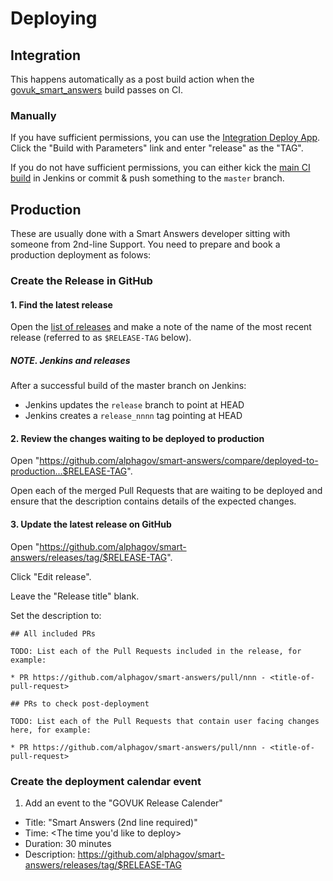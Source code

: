 # Deploying

## Integration

This happens automatically as a post build action when the [govuk_smart_answers](https://ci.dev.publishing.service.gov.uk/job/govuk_smart_answers/) build passes on CI.

### Manually

If you have sufficient permissions, you can use the [Integration Deploy App](https://deploy.integration.publishing.service.gov.uk/job/Deploy_App/). Click the "Build with Parameters" link and enter "release" as the "TAG".

If you do not have sufficient permissions, you can either kick the [main CI build](continuous-integration.md#main) in Jenkins or commit & push something to the `master` branch.

## Production

These are usually done with a Smart Answers developer sitting with someone from 2nd-line Support. You need to prepare and book a production deployment as folows:

### Create the Release in GitHub

#### 1. Find the latest release

Open the [list of releases][smart-answers-releases] and make a note of the name of the most recent release (referred to as `$RELEASE-TAG` below).

##### NOTE. Jenkins and releases

After a successful build of the master branch on Jenkins:

* Jenkins updates the `release` branch to point at HEAD
* Jenkins creates a `release_nnnn` tag pointing at HEAD


#### 2. Review the changes waiting to be deployed to production

Open "https://github.com/alphagov/smart-answers/compare/deployed-to-production...$RELEASE-TAG".

Open each of the merged Pull Requests that are waiting to be deployed and ensure that the description contains details of the expected changes.


#### 3. Update the latest release on GitHub

Open "https://github.com/alphagov/smart-answers/releases/tag/$RELEASE-TAG".

Click "Edit release".

Leave the "Release title" blank.

Set the description to:

```
## All included PRs

TODO: List each of the Pull Requests included in the release, for example:

* PR https://github.com/alphagov/smart-answers/pull/nnn - <title-of-pull-request>

## PRs to check post-deployment

TODO: List each of the Pull Requests that contain user facing changes here, for example:

* PR https://github.com/alphagov/smart-answers/pull/nnn - <title-of-pull-request>
```

### Create the deployment calendar event

1. Add an event to the "GOVUK Release Calender"

  * Title: "Smart Answers (2nd line required)"
  * Time: <The time you'd like to deploy>
  * Duration: 30 minutes
  * Description: https://github.com/alphagov/smart-answers/releases/tag/$RELEASE-TAG

[smart-answers-releases]: https://github.com/alphagov/smart-answers/releases
